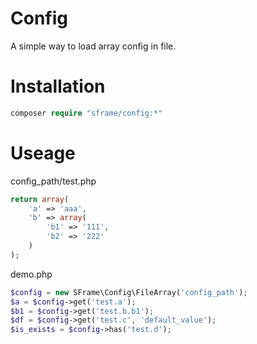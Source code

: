 # Config
A simple way to load array config in file.

# Installation
```php
composer require "sframe/config:*"
```

# Useage

config_path/test.php
```php
return array(
    'a' => 'aaa',
    'b' => array(
        'b1' => '111',
        'b2' => '222'
    )
);
```

demo.php
```php
$config = new SFrame\Config\FileArray('config_path');
$a = $config->get('test.a');
$b1 = $config->get('test.b.b1');
$df = $config->get('test.c', 'default_value');
$is_exists = $config->has('test.d');
```